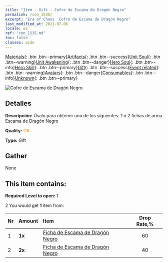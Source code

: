 ```yaml
---
title: "Item - Gift - Cofre de Escama de Dragón Negro"
permalink: /con_1535/
excerpt: "Era of Chaos  Cofre de Escama de Dragón Negro"
last_modified_at: 2021-07-06
locale: es
ref: "con_1535.md"
toc: false
classes: wide
---
```

 [Materials](/ItemsES/){: .btn .btn--primary}[Artifacts](/ItemsES/Artifacts/){: .btn .btn--success}[Unit Soul](/ItemsES/UnitSoul/){: .btn .btn--warning}[Unit Awakening](/ItemsES/UnitAwakening/){: .btn .btn--danger}[Hero Soul](/ItemsES/HeroSoul/){: .btn .btn--info}[Hero Skill](/ItemsES/HeroSkill/){: .btn .btn--primary}[Gift](/ItemsES/Gift/){: .btn .btn--success}[Event related](/ItemsES/Events/){: .btn .btn--warning}[Avatars](/ItemsES/Avatars/){: .btn .btn--danger}[Consumables](/ItemsES/Consumables/){: .btn .btn--info}[Unknown](/ItemsES/Unknown/){: .btn .btn--primary}

 ![Cofre de Escama de Dragón Negro](/images/t/i_907149.png)

## Detalles
 **Descripción:** Úsalo para obtener uno de los siguientes: 1 o 2 fichas de arma Escama de Dragón Negro

 **Quality:** <span style="color: #FF8C00">OK</span>

 **Type:** Gift

## Gather

  None

## This item contains:

 **Required Level to open:** 1

 2 You would get **1** item  from:

  | Nr | Amount |     Item    | Drop Rate,% |
  |:---|:-------|:------------|:---------:|
  | 1 |  **1x** | [Ficha de Escama de Dragón Negro](/ItemsES/con_993/) | 60 | 
  | 2 |  **2x** | [Ficha de Escama de Dragón Negro](/ItemsES/con_993/) | 40 | 
